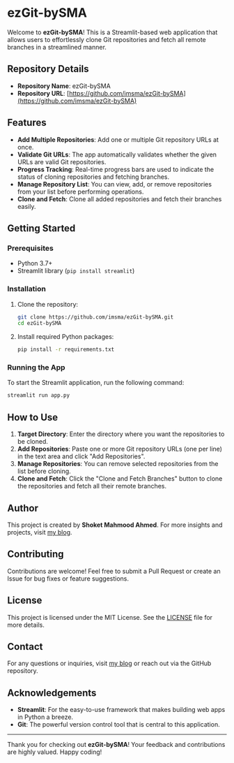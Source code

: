 # ezGit-bySMA

Welcome to **ezGit-bySMA**! This is a Streamlit-based web application that allows users to effortlessly clone Git repositories and fetch all remote branches in a streamlined manner.

## Repository Details

- **Repository Name**: ezGit-bySMA
- **Repository URL**: [https://github.com/imsma/ezGit-bySMA](https://github.com/imsma/ezGit-bySMA)

## Features

- **Add Multiple Repositories**: Add one or multiple Git repository URLs at once.
- **Validate Git URLs**: The app automatically validates whether the given URLs are valid Git repositories.
- **Progress Tracking**: Real-time progress bars are used to indicate the status of cloning repositories and fetching branches.
- **Manage Repository List**: You can view, add, or remove repositories from your list before performing operations.
- **Clone and Fetch**: Clone all added repositories and fetch their branches easily.

## Getting Started

### Prerequisites

- Python 3.7+
- Streamlit library (`pip install streamlit`)

### Installation

1. Clone the repository:
   ```bash
   git clone https://github.com/imsma/ezGit-bySMA.git
   cd ezGit-bySMA
   ```
2. Install required Python packages:
   ```bash
   pip install -r requirements.txt
   ```

### Running the App

To start the Streamlit application, run the following command:

```bash
streamlit run app.py
```

## How to Use

1. **Target Directory**: Enter the directory where you want the repositories to be cloned.
2. **Add Repositories**: Paste one or more Git repository URLs (one per line) in the text area and click "Add Repositories".
3. **Manage Repositories**: You can remove selected repositories from the list before cloning.
4. **Clone and Fetch**: Click the "Clone and Fetch Branches" button to clone the repositories and fetch all their remote branches.

## Author

This project is created by **Shoket Mahmood Ahmed**. For more insights and projects, visit [my blog](https://sma.im).

## Contributing

Contributions are welcome! Feel free to submit a Pull Request or create an Issue for bug fixes or feature suggestions.

## License

This project is licensed under the MIT License. See the [LICENSE](LICENSE) file for more details.

## Contact

For any questions or inquiries, visit [my blog](https://sma.im) or reach out via the GitHub repository.

## Acknowledgements

- **Streamlit**: For the easy-to-use framework that makes building web apps in Python a breeze.
- **Git**: The powerful version control tool that is central to this application.

---

Thank you for checking out **ezGit-bySMA**! Your feedback and contributions are highly valued. Happy coding!
